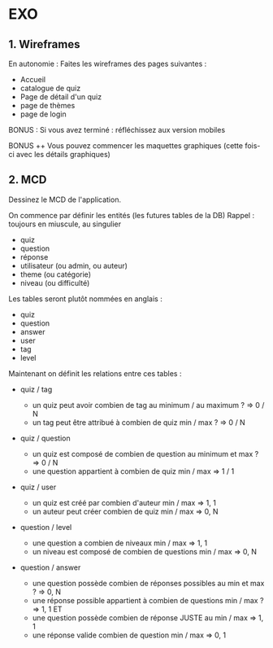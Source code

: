 # EXO

## 1. Wireframes

En autonomie : 
Faites les wireframes des pages suivantes : 
- Accueil
- catalogue de quiz
- Page de détail d'un quiz
- page de thèmes
- page de login

BONUS : 
Si vous avez terminé : réfléchissez aux version mobiles

BONUS ++ 
Vous pouvez commencer les maquettes graphiques (cette fois-ci avec les détails graphiques)


## 2. MCD

Dessinez le MCD de l'application.

On commence par définir les entités (les futures tables de la DB)
Rappel : toujours en miuscule, au singulier
- quiz
- question
- réponse
- utilisateur (ou admin, ou auteur)
- theme (ou catégorie)
- niveau (ou difficulté)

Les tables seront plutôt nommées en anglais :
- quiz
- question
- answer
- user
- tag
- level

Maintenant on définit les relations entre ces tables :

- quiz / tag
  - un quiz peut avoir combien de tag au minimum / au maximum ? => 0 / N
  - un tag peut être attribué à combien de quiz min / max ? => 0 / N

- quiz / question
  - un quiz est composé de combien de question au minimum et max ? => 0 / N
  - une question appartient à combien de quiz min / max => 1 / 1

- quiz / user
    - un quiz est créé par combien d'auteur min / max => 1, 1
    - un auteur peut créer combien de quiz min / max => 0, N

- question / level
    - une question a combien de niveaux min / max => 1, 1
    - un niveau est composé de combien de questions min / max => 0, N


- question / answer
  - une question possède combien de réponses possibles au min et max ? => 0, N
  - une réponse possible appartient à combien de questions min / max ? => 1, 1
ET
  - une question possède combien de réponse JUSTE au min / max => 1, 1
  - une réponse valide combien de question min / max => 0, 1

